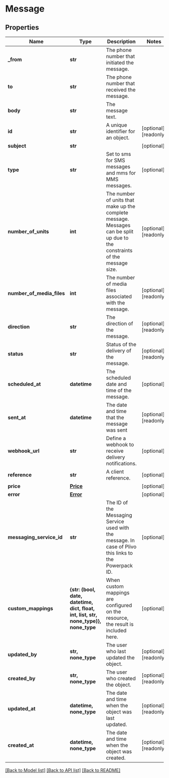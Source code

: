 # Message


## Properties
Name | Type | Description | Notes
------------ | ------------- | ------------- | -------------
**_from** | **str** | The phone number that initiated the message. | 
**to** | **str** | The phone number that received the message. | 
**body** | **str** | The message text. | 
**id** | **str** | A unique identifier for an object. | [optional] [readonly] 
**subject** | **str** |  | [optional] 
**type** | **str** | Set to sms for SMS messages and mms for MMS messages. | [optional] 
**number_of_units** | **int** | The number of units that make up the complete message. Messages can be split up due to the constraints of the message size. | [optional] [readonly] 
**number_of_media_files** | **int** | The number of media files associated with the message. | [optional] [readonly] 
**direction** | **str** | The direction of the message. | [optional] [readonly] 
**status** | **str** | Status of the delivery of the message. | [optional] [readonly] 
**scheduled_at** | **datetime** | The scheduled date and time of the message. | [optional] 
**sent_at** | **datetime** | The date and time that the message was sent | [optional] [readonly] 
**webhook_url** | **str** | Define a webhook to receive delivery notifications. | [optional] 
**reference** | **str** | A client reference. | [optional] 
**price** | [**Price**](Price.md) |  | [optional] 
**error** | [**Error**](Error.md) |  | [optional] 
**messaging_service_id** | **str** | The ID of the Messaging Service used with the message. In case of Plivo this links to the Powerpack ID. | [optional] 
**custom_mappings** | **{str: (bool, date, datetime, dict, float, int, list, str, none_type)}, none_type** | When custom mappings are configured on the resource, the result is included here. | [optional] 
**updated_by** | **str, none_type** | The user who last updated the object. | [optional] [readonly] 
**created_by** | **str, none_type** | The user who created the object. | [optional] [readonly] 
**updated_at** | **datetime, none_type** | The date and time when the object was last updated. | [optional] [readonly] 
**created_at** | **datetime, none_type** | The date and time when the object was created. | [optional] [readonly] 

[[Back to Model list]](../../README.md#documentation-for-models) [[Back to API list]](../../README.md#documentation-for-api-endpoints) [[Back to README]](../../README.md)


